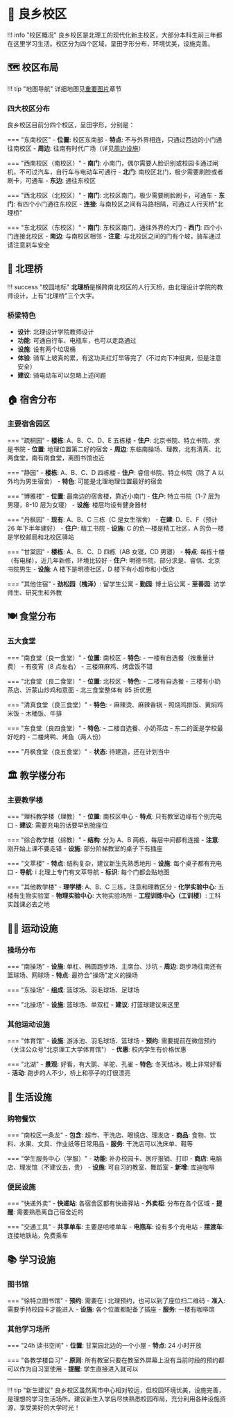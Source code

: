 # 🏫 良乡校区

!!! info "校区概况"
良乡校区是北理工的现代化新主校区，大部分本科生前三年都在这里学习生活。校区分为四个区域，呈田字形分布，环境优美，设施完善。

## 🗺️ 校区布局

!!! tip "地图导航"
详细地图见[重要图片](../appendix/images.md)章节

### 四大校区分布

良乡校区目前分四个校区，呈田字形，分别是：

=== "东南校区" - **位置**: 校区东南部 - **特点**: 不与外界相连，只通过西边的小门通往南校区 - **周边**: 往南有时代广场（详见[周边设施](../appendix/surroundings.md)）

=== "西南校区（南校区）" - **南门**: 小南门，偶尔需要人脸识别或校园卡通过闸机，不可过汽车，自行车与电动车可通行 - **北门**: 南校区北门，极少需要刷脸或者刷卡，可通车 - **东边**: 通往东校区

=== "西北校区（北校区）" - **南门**: 北校区南门，极少需要刷脸刷卡，可通车 - **东门**: 有四个小门通往东校区 - **连接**: 与南校区之间有马路相隔，可通过人行天桥"北理桥"

=== "东北校区（东校区）" - **南门**: 东校区南门，通往外界的大门 - **西门**: 四个小门连接北校区 - **南边**: 与南校区相邻 - **注意**: 与北校区之间的门有个坡，骑车通过请注意刹车安全

## 🌉 北理桥

!!! success "校园地标"
**北理桥**是横跨南北校区的人行天桥，由北理设计学院的教师设计，上有"北理桥"三个大字。

### 桥梁特色

- **设计**: 北理设计学院教师设计
- **功能**: 可通自行车、电瓶车，也可以走路通过
- **设施**: 设有两个垃圾桶
- **体验**: 骑车上坡真的累，有这功夫红灯早等完了（不过向下冲挺爽，但是注意安全）
- **建议**: 骑电动车可以忽略上述问题

## 🏠 宿舍分布

### 主要宿舍园区

=== "疏桐园" - **楼栋**: A、B、C、D、E 五栋楼 - **住户**: 北京书院、特立书院、求是书院 - **位置**: 地理位置第二好的宿舍 - **周边**: 东临南操场、理教，北有清真、北两食堂，南有南食堂，离图书馆也近

=== "静园" - **楼栋**: A、B、C、D 四栋楼 - **住户**: 睿信书院、特立书院（除了 A 以外均为男生宿舍） - **特色**: 可能是北理地理位置最好的宿舍

=== "博雅楼" - **位置**: 最南边的宿舍楼，靠近小南门 - **住户**: 特立书院（1-7 层为男寝，8-10 层为女寝） - **设施**: 楼层均设有健身器材

=== "丹枫园" - **现有**: A、B、C 三栋（C 是女生宿舍） - **在建**: D、E、F（预计 26 年下半年建好） - **住户**: 精工书院 - **设施**: C 的负一楼是精工社区，A 的负一楼是学校邮局和北校区驿站

=== "甘棠园" - **楼栋**: A、B、C、D 四栋（AB 女寝，CD 男寝） - **特点**: 每栋十楼（有电梯），近几年新修，环境比较好 - **住户**: 明德书院，部分求是、睿信、北京书院男生 - **设施**: A 楼下是明德社区，D 楼下有小超市和小饭店

=== "其他住宿" - **劲松园（槐泽）**: 留学生公寓 - **勤园**: 博士后公寓 - **至善园**: 访学师生、研究生和外教

## 🍽️ 食堂分布

### 五大食堂

=== "南食堂（良一食堂）" - **位置**: 南校区 - **特色**: - 一楼有自选餐（按重量计费） - 有夜宵（8 点左右） - 三楼麻麻鸡、烤盘饭不错

=== "北食堂（良二食堂）" - **位置**: 北校区 - **特色**: - 二楼有自选餐 - 三楼有小奶茶店、沂蒙山炒鸡和意面 - 北三食堂整体有 85 折优惠

=== "清真食堂（良三食堂）" - **特色**: - 麻辣烫、麻辣香锅 - 照烧鸡排饭、黄焖鸡米饭 - 木桶饭、牛排

=== "东食堂（良四食堂）" - **特色**: - 二楼自选餐、小奶茶店 - 东二的面是学校最好吃的 - 二楼烤鸭、烤鱼（两人份）

=== "丹枫食堂（良五食堂）" - **状态**: 待建造，还在计划当中

## 🏛️ 教学楼分布

### 主要教学楼

=== "理科教学楼（理教）" - **位置**: 南校区中心 - **特点**: 只有教室边缘有个别充电口 - **建议**: 需要充电的话要早到抢座位

=== "综合教学楼（综教）" - **结构**: 分为 A、B 两栋，每层中间都有连接 - **注意**: 刚开始上课不要走错 - **设施**: 部分阶梯教室的桌子下有插座

=== "文萃楼" - **特点**: 结构复杂，建议新生先熟悉地形 - **设施**: 每个桌子都有充电口 - **导航**: i 北理上专门有文萃导航 - **标识**: 每个门都会贴地图

=== "其他教学楼" - **理学楼**: A、B、C 三栋，注意和理教区分 - **化学实验中心**: 五楼有生物实验室 - **物理实验中心**: 大物实验场所 - **工程训练中心（工训楼）**: 工科实践课必去之地

## 🏊‍♂️ 运动设施

### 操场分布

=== "南操场" - **设施**: 单杠、椭圆跑步场、主席台、沙坑 - **周边**: 跑步场往南还有篮球场、网球场 - **特点**: 最符合"操场"定义的操场

=== "东操场" - **组成**: 篮球场、羽毛球场、足球场

=== "北操场" - **设施**: 篮球场、单双杠 - **建议**: 打篮球建议来这里

### 其他运动设施

=== "体育馆" - **设施**: 游泳池、羽毛球场、篮球场 - **预约**: 需要提前在微信预约（关注公众号"北京理工大学体育馆"） - **优惠**: 校内学生有价格优惠

=== "北湖" - **景观**: 好看，有大鹅、羊驼、孔雀 - **特色**: 冬天结冰，晚上非常好看 - **活动**: 跑步的人不少，桥上和亭子的灯很漂亮

## 🛒 生活设施

### 购物餐饮

=== "南校区一条龙" - **包含**: 超市、干洗店、眼镜店、理发店 - **商品**: 食物、饮料、水果、文具、作业纸等日常用品 - **服务**: 干洗店可以洗床单、鞋等

=== "学生服务中心（学服）" - **功能**: 补办校园卡、医疗报销、打印 - **商店**: 电脑店、理发馆（不建议去，贵） - **设施**: 可自习的教室、舞蹈室 - **新增**: 库迪咖啡

### 便民设施

=== "快递外卖" - **快递站**: 各宿舍区都有快递驿站 - **外卖柜**: 分布在各个区域 - **提醒**: 需要熟悉离自己宿舍近的

=== "交通工具" - **共享单车**: 主要是哈喽单车 - **电瓶车**: 设有多个充电站 - **摆渡车**: 连接地铁站，免费乘车

## 📚 学习设施

### 图书馆

=== "徐特立图书馆" - **预约**: 需要在 i 北理预约，也可以到了座位扫二维码 - **准入**: 需要手持校园卡才能进入 - **设施**: 各个位置都配备了插座 - **服务**: 一楼有咖啡馆

### 其他学习场所

=== "24h 读书空间" - **位置**: 甘棠园北边的一个小屋 - **特点**: 24 小时开放

=== "各教学楼自习" - **原则**: 所有教室只要在教室外屏幕上没有当前时段的预约都可以作为自习室使用 - **提醒**: 学生直接进入就可以

---

!!! tip "新生建议"
良乡校区虽然离市中心相对较远，但校园环境优美，设施完善，是理想的学习生活场所。建议新生入学后尽快熟悉校园布局，充分利用各种设施资源，享受美好的大学时光！

